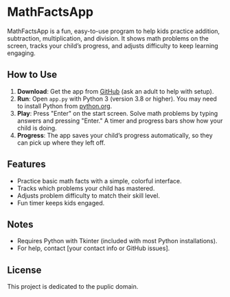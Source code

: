 # MathFactsApp

MathFactsApp is a fun, easy-to-use program to help kids practice addition, subtraction, multiplication, and division. It shows math problems on the screen, tracks your child’s progress, and adjusts difficulty to keep learning engaging.

## How to Use

1. **Download**: Get the app from [GitHub](https://github.com/yourusername/MathFactsApp) (ask an adult to help with setup).
2. **Run**: Open `app.py` with Python 3 (version 3.8 or higher). You may need to install Python from [python.org](https://www.python.org).
3. **Play**: Press "Enter" on the start screen. Solve math problems by typing answers and pressing "Enter." A timer and progress bars show how your child is doing.
4. **Progress**: The app saves your child’s progress automatically, so they can pick up where they left off.

## Features

- Practice basic math facts with a simple, colorful interface.
- Tracks which problems your child has mastered.
- Adjusts problem difficulty to match their skill level.
- Fun timer keeps kids engaged.

## Notes

- Requires Python with Tkinter (included with most Python installations).
- For help, contact [your contact info or GitHub issues].

## License

This project is dedicated to the puplic domain.
